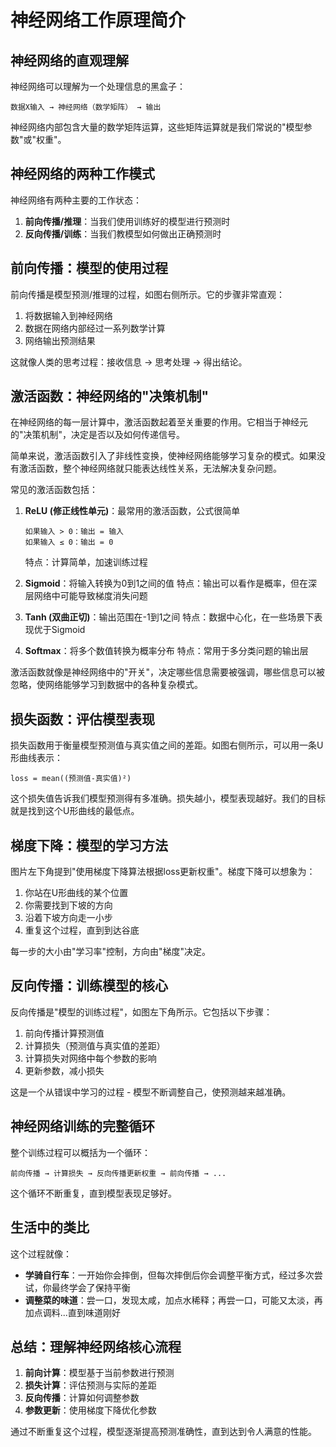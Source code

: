 # 神经网络工作原理简介

## 神经网络的直观理解

神经网络可以理解为一个处理信息的黑盒子：

```
数据X输入 → 神经网络（数学矩阵） → 输出
```

神经网络内部包含大量的数学矩阵运算，这些矩阵运算就是我们常说的"模型参数"或"权重"。

## 神经网络的两种工作模式

神经网络有两种主要的工作状态：

1. **前向传播/推理**：当我们使用训练好的模型进行预测时
2. **反向传播/训练**：当我们教模型如何做出正确预测时

## 前向传播：模型的使用过程

前向传播是模型预测/推理的过程，如图右侧所示。它的步骤非常直观：

1. 将数据输入到神经网络
2. 数据在网络内部经过一系列数学计算
3. 网络输出预测结果

这就像人类的思考过程：接收信息 → 思考处理 → 得出结论。

## 激活函数：神经网络的"决策机制"

在神经网络的每一层计算中，激活函数起着至关重要的作用。它相当于神经元的"决策机制"，决定是否以及如何传递信号。

简单来说，激活函数引入了非线性变换，使神经网络能够学习复杂的模式。如果没有激活函数，整个神经网络就只能表达线性关系，无法解决复杂问题。

常见的激活函数包括：

1. **ReLU (修正线性单元)**：最常用的激活函数，公式很简单
   ```
   如果输入 > 0：输出 = 输入
   如果输入 ≤ 0：输出 = 0
   ```
   特点：计算简单，加速训练过程

2. **Sigmoid**：将输入转换为0到1之间的值
   特点：输出可以看作是概率，但在深层网络中可能导致梯度消失问题

3. **Tanh (双曲正切)**：输出范围在-1到1之间
   特点：数据中心化，在一些场景下表现优于Sigmoid

4. **Softmax**：将多个数值转换为概率分布
   特点：常用于多分类问题的输出层

激活函数就像是神经网络中的"开关"，决定哪些信息需要被强调，哪些信息可以被忽略，使网络能够学习到数据中的各种复杂模式。

## 损失函数：评估模型表现

损失函数用于衡量模型预测值与真实值之间的差距。如图右侧所示，可以用一条U形曲线表示：

```
loss = mean((预测值-真实值)²)
```

这个损失值告诉我们模型预测得有多准确。损失越小，模型表现越好。我们的目标就是找到这个U形曲线的最低点。

## 梯度下降：模型的学习方法

图片左下角提到"使用梯度下降算法根据loss更新权重"。梯度下降可以想象为：

1. 你站在U形曲线的某个位置
2. 你需要找到下坡的方向
3. 沿着下坡方向走一小步
4. 重复这个过程，直到到达谷底

每一步的大小由"学习率"控制，方向由"梯度"决定。

## 反向传播：训练模型的核心

反向传播是"模型的训练过程"，如图左下角所示。它包括以下步骤：

1. 前向传播计算预测值
2. 计算损失（预测值与真实值的差距）
3. 计算损失对网络中每个参数的影响
4. 更新参数，减小损失

这是一个从错误中学习的过程 - 模型不断调整自己，使预测越来越准确。

## 神经网络训练的完整循环

整个训练过程可以概括为一个循环：

```
前向传播 → 计算损失 → 反向传播更新权重 → 前向传播 → ...
```

这个循环不断重复，直到模型表现足够好。

## 生活中的类比

这个过程就像：

- **学骑自行车**：一开始你会摔倒，但每次摔倒后你会调整平衡方式，经过多次尝试，你最终学会了保持平衡
- **调整菜的味道**：尝一口，发现太咸，加点水稀释；再尝一口，可能又太淡，再加点调料...直到味道刚好

## 总结：理解神经网络核心流程

1. **前向计算**：模型基于当前参数进行预测
2. **损失计算**：评估预测与实际的差距
3. **反向传播**：计算如何调整参数
4. **参数更新**：使用梯度下降优化参数

通过不断重复这个过程，模型逐渐提高预测准确性，直到达到令人满意的性能。 